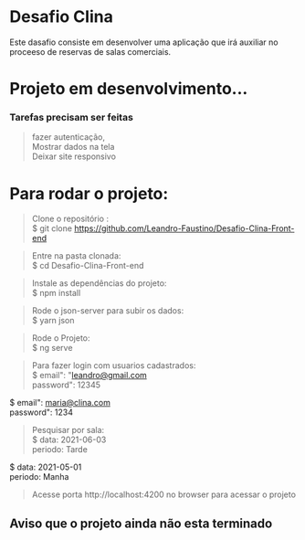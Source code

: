 # Desafio Clina 
Este dasafio consiste em desenvolver uma aplicação que irá auxiliar no proceeso de reservas de salas comerciais.

# Projeto em desenvolvimento...
### Tarefas precisam ser feitas
> fazer autenticação, </br>
> Mostrar dados na tela </br>
> Deixar site responsivo </br>

# Para rodar o projeto:
>Clone o repositório :</br>
$ git clone https://github.com/Leandro-Faustino/Desafio-Clina-Front-end </br>

> Entre na pasta clonada:</br>
$ cd Desafio-Clina-Front-end  </br>

> Instale as dependências do projeto: </br>
$ npm install </br>

> Rode o json-server para subir os dados: </br>
$ yarn json </br>

> Rode o Projeto: </br>
$ ng serve  </br>

> Para fazer login com usuarios cadastrados: </br>
$ email": "leandro@gmail.com </br>
  password": 12345 </br>
    
$ email": maria@clina.com </br>
  password": 1234   </br>

> Pesquisar por sala: </br>
$ data: 2021-06-03 </br>
  periodo: Tarde </br>

$ data: 2021-05-01 </br>
  periodo: Manha </br>

> Acesse porta http://localhost:4200 no browser para acessar o projeto </br>

## Aviso que o projeto ainda não esta terminado



